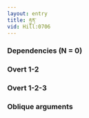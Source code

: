 ```yaml
---
layout: entry
title: རྟུན་
vid: Hill:0706
---
```

### Dependencies (N = 0)


### Overt 1-2


### Overt 1-2-3


### Oblique arguments
